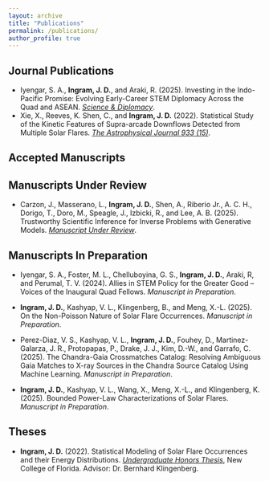 ```yaml
---
layout: archive
title: "Publications"
permalink: /publications/
author_profile: true
---
```


Journal Publications
------
* Iyengar, S. A., **Ingram, J. D.**, and Araki, R. (2025). Investing in the Indo-Pacific Promise: Evolving Early-Career STEM Diplomacy Across the Quad and ASEAN. *[Science & Diplomacy](https://doi.org/10.1126/scidip.aea4232)*.
* Xie, X., Reeves, K. Shen, C., and **Ingram, J. D.** (2022). Statistical Study of the Kinetic Features of Supra-arcade Downflows Detected from Multiple Solar Flares. *[The Astrophysical Journal 933 (15)](https://doi.org/10.3847/1538-4357/ac695d)*.

Accepted Manuscripts
------

Manuscripts Under Review
------

* Carzon, J., Masserano, L., **Ingram, J. D.**, Shen, A., Riberio Jr., A. C. H., Dorigo, T., Doro, M., Speagle, J., Izbicki, R., and Lee, A. B. (2025). Trustworthy Scientific Inference for Inverse Problems with Generative Models. *[Manuscript Under Review](https://arxiv.org/abs/2508.02602)*.
  
Manuscripts In Preparation
------

* Iyengar, S. A., Foster, M. L., Chelluboyina, G. S., **Ingram, J. D.**, Araki, R, and Perumal, T. V. (2024). Allies in STEM Policy for the Greater Good – Voices of the Inaugural Quad Fellows. *Manuscript in Preparation*.

* **Ingram, J. D.**, Kashyap, V. L., Klingenberg, B., and Meng, X.-L. (2025). On the Non-Poisson Nature of Solar Flare Occurrences. *Manuscript in Preparation*.

* Perez-Diaz, V. S., Kashyap, V. L., **Ingram, J. D.**, Fouhey, D., Martinez-Galarza, J. R., Protopapas, P., Drake, J. J., Kim, D.-W., and Garrafo, C. (2025). The Chandra-Gaia Crossmatches Catalog: Resolving Ambiguous Gaia Matches to X-ray Sources in the Chandra Source Catalog Using Machine Learning. *Manuscript in Preparation*.

* **Ingram, J. D.**, Kashyap, V. L., Wang, X., Meng, X.-L., and Klingenberg, K. (2025). Bounded Power-Law Characterizations of Solar Flares. *Manuscript in Preparation*.

Theses
------

* **Ingram, J. D.** (2022). Statistical Modeling of Solar Flare Occurrences and their Energy Distributions. *[Undergraduate Honors Thesis](https://digitalcommons.ncf.edu/theses_etds/6251/)*, New College of Florida. Advisor: Dr. Bernhard Klingenberg.
